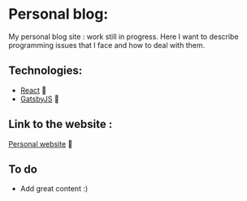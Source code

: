 # Personal blog:

My personal blog site : work still in progress. Here I want to describe programming issues that I face and how to deal with them.

## Technologies:

* [React](https://reactjs.org/) :speedboat:
* [GatsbyJS](https://www.gatsbyjs.org/blog) :helicopter:

## Link to the website : 

[Personal website](https://devlover.netlify.app/) :rocket:

## To do

* Add great content :)